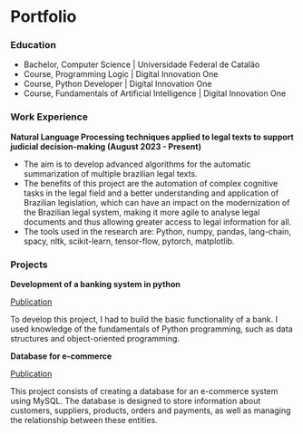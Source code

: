 # Portfolio

### Education

 - Bachelor, Computer Science | Universidade Federal de Catalão
 - Course, Programming Logic | Digital Innovation One
 - Course, Python Developer | Digital Innovation One
 - Course, Fundamentals of Artificial Intelligence | Digital Innovation One
   
### Work Experience

**Natural Language Processing techniques applied to legal texts to support judicial decision-making (August 2023 - Present)**
- The aim is to develop advanced algorithms for the automatic summarization of multiple brazilian legal texts.
- The benefits of this project are the automation of complex cognitive tasks in the legal field and a better understanding and application of Brazilian legislation, which can have an impact on the modernization of the Brazilian legal system, making it more agile to analyse legal documents and thus allowing greater access to legal information for all.
- The tools used in the research are: Python, numpy, pandas, lang-chain, spacy, nltk, scikit-learn, tensor-flow, pytorch, matplotlib.

### Projects
**Development of a banking system in python**

[Publication](https://github.com/MarcoABsouza/desafio-sistema-bancario/tree/main)

To develop this project, I had to build the basic functionality of a bank. I used knowledge of the fundamentals of Python programming, such as data structures and object-oriented programming.

**Database for e-commerce**

[Publication](https://github.com/MarcoABsouza/E-commerce-Logical-SGBD)

This project consists of creating a database for an e-commerce system using MySQL. The database is designed to store information about customers, suppliers, products, orders and payments, as well as managing the relationship between these entities.
